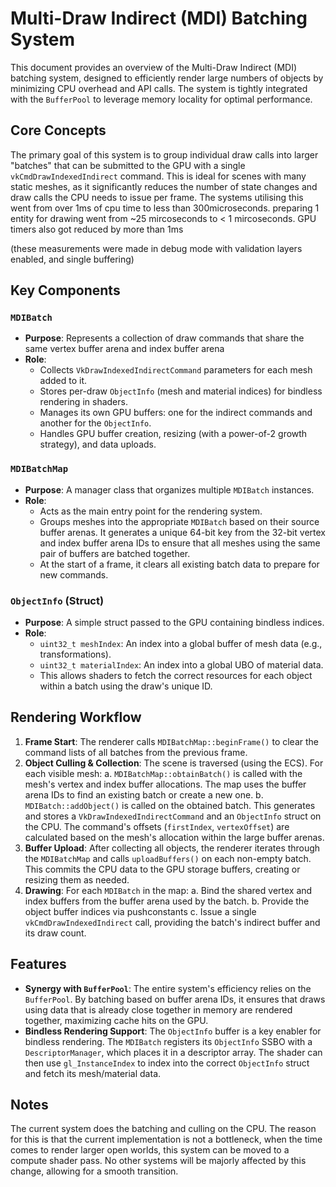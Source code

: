 # Multi-Draw Indirect (MDI) Batching System

This document provides an overview of the Multi-Draw Indirect (MDI) batching system, designed to efficiently render large numbers of objects by minimizing CPU overhead and API calls. The system is tightly integrated with the `BufferPool` to leverage memory locality for optimal performance.

## Core Concepts

The primary goal of this system is to group individual draw calls into larger "batches" that can be submitted to the GPU with a single `vkCmdDrawIndexedIndirect` command. This is ideal for scenes with many static meshes, as it significantly reduces the number of state changes and draw calls the CPU needs to issue per frame. The systems utilising this went from over 1ms of cpu time to less than 300microseconds. preparing 1 entity for drawing went from ~25 mircoseconds to < 1 mircoseconds. GPU timers also got reduced by more than 1ms 

(these measurements were made in debug mode with validation layers enabled, and single buffering)

## Key Components

### `MDIBatch`
- **Purpose**: Represents a collection of draw commands that share the same vertex buffer arena and index buffer arena
- **Role**:
    - Collects `VkDrawIndexedIndirectCommand` parameters for each mesh added to it.
    - Stores per-draw `ObjectInfo` (mesh and material indices) for bindless rendering in shaders.
    - Manages its own GPU buffers: one for the indirect commands and another for the `ObjectInfo`.
    - Handles GPU buffer creation, resizing (with a power-of-2 growth strategy), and data uploads.

### `MDIBatchMap`
- **Purpose**: A manager class that organizes multiple `MDIBatch` instances.
- **Role**:
    - Acts as the main entry point for the rendering system.
    - Groups meshes into the appropriate `MDIBatch` based on their source buffer arenas. It generates a unique 64-bit key from the 32-bit vertex and index buffer arena IDs to ensure that all meshes using the same pair of buffers are batched together.
    - At the start of a frame, it clears all existing batch data to prepare for new commands.

### `ObjectInfo` (Struct)
- **Purpose**: A simple struct passed to the GPU containing bindless indices.
- **Role**:
    - `uint32_t meshIndex`: An index into a global buffer of mesh data (e.g., transformations).
    - `uint32_t materialIndex`: An index into a global UBO of material data.
    - This allows shaders to fetch the correct resources for each object within a batch using the draw's unique ID.

## Rendering Workflow

1.  **Frame Start**: The renderer calls `MDIBatchMap::beginFrame()` to clear the command lists of all batches from the previous frame.
2.  **Object Culling & Collection**: The scene is traversed (using the ECS). For each visible mesh:
    a. `MDIBatchMap::obtainBatch()` is called with the mesh's vertex and index buffer allocations. The map uses the buffer arena IDs to find an existing batch or create a new one.
    b. `MDIBatch::addObject()` is called on the obtained batch. This generates and stores a `VkDrawIndexedIndirectCommand` and an `ObjectInfo` struct on the CPU. The command's offsets (`firstIndex`, `vertexOffset`) are calculated based on the mesh's allocation within the large buffer arenas.
3.  **Buffer Upload**: After collecting all objects, the renderer iterates through the `MDIBatchMap` and calls `uploadBuffers()` on each non-empty batch. This commits the CPU data to the GPU storage buffers, creating or resizing them as needed.
4.  **Drawing**: For each `MDIBatch` in the map:
    a. Bind the shared vertex and index buffers from the buffer arena used by the batch.
    b. Provide the object buffer indices via pushconstants
    c. Issue a single `vkCmdDrawIndexedIndirect` call, providing the batch's indirect buffer and its draw count.

## Features

- **Synergy with `BufferPool`**: The entire system's efficiency relies on the `BufferPool`. By batching based on buffer arena IDs, it ensures that draws using data that is already close together in memory are rendered together, maximizing cache hits on the GPU.
- **Bindless Rendering Support**: The `ObjectInfo` buffer is a key enabler for bindless rendering. The `MDIBatch` registers its `ObjectInfo` SSBO with a `DescriptorManager`, which places it in a descriptor array. The shader can then use `gl_InstanceIndex` to index into the correct `ObjectInfo` struct and fetch its mesh/material data.


## Notes

The current system does the batching and culling on the CPU. The reason for this is that the current implementation is not a bottleneck, when the time comes to render larger open worlds, this system can be moved to a compute shader pass. No other systems will be majorly affected by this change, allowing for a smooth transition.

